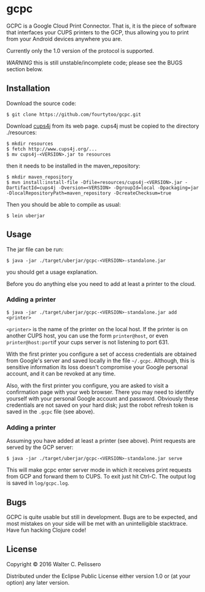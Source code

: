 # gcpc

GCPC is a Google Cloud Print Connector.  That is, it is the piece of
software that interfaces your CUPS printers to the GCP, thus allowing
you to print from your Android devices anywhere you are.

Currently only the 1.0 version of the protocol is supported.

_WARNING_ this is still unstable/incomplete code; please see the BUGS
section below.

## Installation

Download the source code:

    $ git clone https://github.com/fourtytoo/gcpc.git

Download
[cups4j](http://www.cups4j.org/index.php?option=com_content&view=article&id=2&Itemid=7)
from its web page.  cups4j must be copied to the directory
./resources:

    $ mkdir resources
	$ fetch http://www.cups4j.org/...
    $ mv cups4j-<VERSION>.jar to resources

then it needs to be installed in the maven_repository:

    $ mkdir maven_repository
    $ mvn install:install-file -Dfile=resources/cups4j-<VERSION>.jar -DartifactId=cups4j -Dversion=<VERSION> -DgroupId=local -Dpackaging=jar -DlocalRepositoryPath=maven_repository -DcreateChecksum=true

Then you should be able to compile as usual:

    $ lein uberjar

## Usage

The jar file can be run:

    $ java -jar ./target/uberjar/gcpc-<VERSION>-standalone.jar

you should get a usage explanation.

Before you do anything else you need to add at least a printer to the
cloud.

### Adding a printer

    $ java -jar ./target/uberjar/gcpc-<VERSION>-standalone.jar add <printer>

`<printer>` is the name of the printer on the local host.  If the
printer is on another CUPS host, you can use the form `printer@host`,
or even `printer@host:port`if your cups server is not listening
to port 631.

With the first printer you configure a set of access credentials are
obtained from Google's server and saved locally in the file `~/.gcpc`.
Although, this is sensitive information its loss doesn't compromise
your Google personal account, and it can be revoked at any time.

Also, with the first printer you configure, you are asked to visit a
confirmation page with your web browser.  There you may need to
identify yourself with your personal Google account and password.
Obviously these credentials are not saved on your hard disk; just the
robot refresh token is saved in the `.gcpc` file (see above).

### Adding a printer

Assuming you have added at least a printer (see above).  Print
requests are served by the GCP server:

    $ java -jar ./target/uberjar/gcpc-<VERSION>-standalone.jar serve
	
This will make gcpc enter server mode in which it receives print
requests from GCP and forward them to CUPS.  To exit just hit Ctrl-C.
The output log is saved in `log/gcpc.log`.

## Bugs

GCPC is quite usable but still in development.  Bugs are to be
expected, and most mistakes on your side will be met with an
unintelligible stacktrace.  Have fun hacking Clojure code!


## License

Copyright © 2016 Walter C. Pelissero

Distributed under the Eclipse Public License either version 1.0 or (at
your option) any later version.
